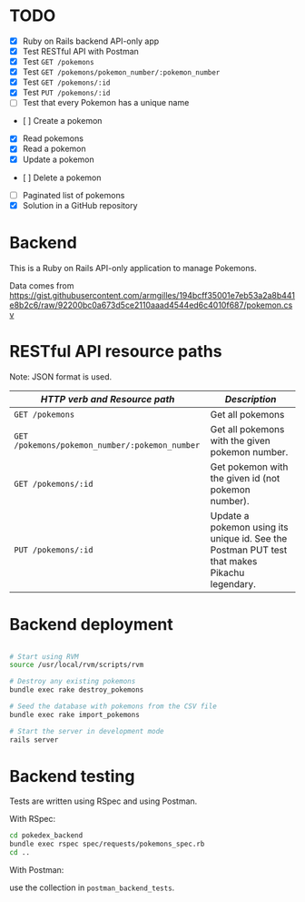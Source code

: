 
# TODO

- [x] Ruby on Rails backend API-only app
- [x] Test RESTful API with Postman
-  [x] Test `GET /pokemons`
-  [x] Test `GET /pokemons/pokemon_number/:pokemon_number`
-  [x] Test `GET /pokemons/:id`
-  [x] Test `PUT /pokemons/:id`
-  [ ] Test that every Pokemon has a unique name
- [ ] Create a pokemon
- [x] Read pokemons
- [x] Read a pokemon
- [x] Update a pokemon
- [ ] Delete a pokemon
- [ ] Paginated list of pokemons
- [x] Solution in a GitHub repository

# Backend

This is a Ruby on Rails API-only application to manage Pokemons.

Data comes from https://gist.githubusercontent.com/armgilles/194bcff35001e7eb53a2a8b441e8b2c6/raw/92200bc0a673d5ce2110aaad4544ed6c4010f687/pokemon.csv

# RESTful API resource paths

Note: JSON format is used.

| *HTTP verb and Resource path*                        | *Description* |
| ---                                                  | ---           |
| `GET /pokemons`                                      | Get all pokemons |
| `GET /pokemons/pokemon_number/:pokemon_number`       | Get all pokemons with the given pokemon number. |
| `GET /pokemons/:id`                                  | Get pokemon with the given id (not pokemon number). |
| `PUT /pokemons/:id`                                  | Update a pokemon using its unique id. See the Postman PUT test that makes Pikachu legendary. |

# Backend deployment

```bash

# Start using RVM
source /usr/local/rvm/scripts/rvm

# Destroy any existing pokemons
bundle exec rake destroy_pokemons

# Seed the database with pokemons from the CSV file
bundle exec rake import_pokemons

# Start the server in development mode
rails server
```

# Backend testing

Tests are written using RSpec and using Postman.


With RSpec:

```bash
cd pokedex_backend
bundle exec rspec spec/requests/pokemons_spec.rb
cd ..
```

With Postman:

use the collection in `postman_backend_tests`.



